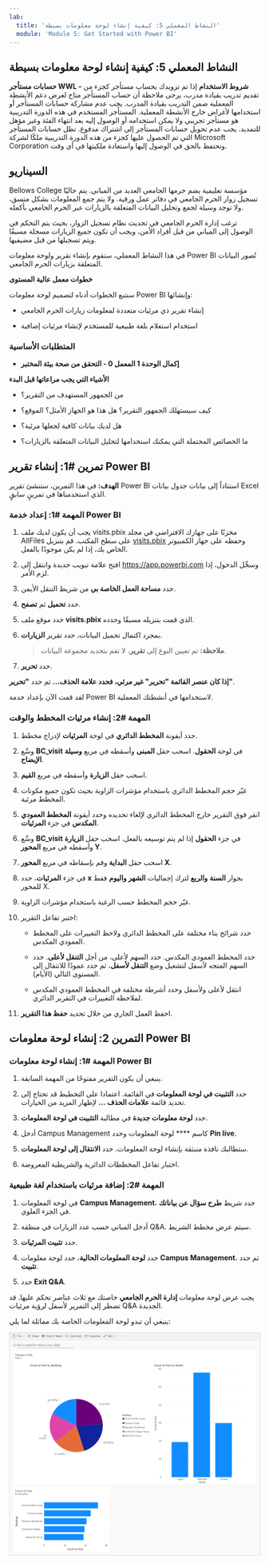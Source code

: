 ```yaml
---
lab:
  title: 'النشاط المعملي 5: كيفية إنشاء لوحة معلومات بسيطة'
  module: 'Module 5: Get Started with Power BI'
---
```


## النشاط المعملي 5: كيفية إنشاء لوحة معلومات بسيطة

**حسابات مستأجر WWL - شروط الاستخدام** إذا تم تزويدك بحساب مستأجر كجزء من تقديم تدريب بقيادة مدرب، يرجى ملاحظة أن حساب المستأجر متاح لغرض دعم الأنشطة المعملية ضمن التدريب بقيادة المدرب. يجب عدم مشاركة حسابات المستأجر أو استخدامها لأغراض خارج الأنشطة المعملية. المستأجر المستخدم في هذه الدورة التدريبية هو مستأجر تجريبي ولا يمكن استخدامه أو الوصول إليه بعد انتهاء الفئة وغير مؤهل للتمديد. يجب عدم تحويل حسابات المستأجر إلى اشتراك مدفوع. تظل حسابات المستأجر التي تم الحصول عليها كجزء من هذه الدورة التدريبية ملكًا لشركة Microsoft Corporation ونحتفظ بالحق في الوصول إليها واستعادة ملكيتها في أي وقت. 

## السيناريو

Bellows College مؤسسة تعليمية يضم حرمها الجامعي العديد من المباني. يتم حاليًا تسجيل زوار الحرم الجامعي في دفاتر عمل ورقية. ولا يتم جمع المعلومات بشكل متسق، ولا توجد وسيلة لجمع وتحليل البيانات المتعلقة بالزيارات عبر الحرم الجامعي بأكمله.

ترغب إدارة الحرم الجامعي في تحديث نظام تسجيل الزوار، بحيث يتم التحكم في الوصول إلى المباني من قبل أفراد الأمن، ويجب أن تكون جميع الزيارات مسجلة مسبقًا ويتم تسجيلها من قبل مضيفيها.

في هذا النشاط المعملي، ستقوم بإنشاء تقرير ولوحة معلومات Power BI تُصور البيانات المتعلقة بزيارات الحرم الجامعي.

**خطوات معمل عالية المستوى**

سنتبع الخطوات أدناه لتصميم لوحة معلومات Power BI وإنشائها:

- إنشاء تقرير ذي مرئيات متعددة لمعلومات زيارات الحرم الجامعي

- استخدام استعلام بلغة طبيعية للمستخدم لإنشاء مرئيات إضافية

### المتطلبات الأساسية

- **إكمال الوحدة 1 المعمل 0 - التحقق من صحة بيئة المختبر**

**الأشياء التي يجب مراعاتها قبل البدء**

- من الجمهور المستهدف من التقرير؟

- كيف سيستهلك الجمهور التقرير؟ هل هذا هو الجهاز الأمثل؟ الموقع؟

- هل لديك بيانات كافية لجعلها مرئية؟

- ما الخصائص المحتملة التي يمكنك استخدامها لتحليل البيانات المتعلقة بالزيارات؟

## تمرين #1: إنشاء تقرير Power BI

**الهدف:** في هذا التمرين، ستنشئ تقرير Power BI استناداً إلى بيانات جدول بيانات Excel الذي استخدمناها في تمرينٍ سابقٍ.

### المهمة #1: إعداد خدمة Power BI

1. يجب أن يكون لديك ملف visits.pbix مخزنًا على جهازك الافتراضي في مجلد AllFiles على سطح المكتب. قم بتنزيل [visits.pbix](https://github.com/MicrosoftLearning/PL-900-Microsoft-Power-Platform-Fundamentals/raw/master/Allfiles/visits.pbix) وحفظه على جهاز الكمبيوتر الخاص بك، إذا لم يكن موجودًا بالفعل.

1. افتح علامة تبويب جديدة وانتقل إلى https://app.powerbi.com وسجِّل الدخول، إذا لزم الأمر.

1. حدد **مساحة العمل الخاصة بي** من شريط التنقل الأيمن.

1. حدد **تحميل** ثم **تصفح**.

1. حدد موقع ملف **visits.pbix** الذي قمت بتنزيله مسبقًا وحدده.

1. بمجرد اكتمال تحميل البيانات، حدد تقرير **الزيارات**.

    >**ملاحظة:** تم تعيين النوع إلى **تقرير**، لا تقم بتحديد مجموعة البيانات.

1. حدد **تحرير**.

**إذا كان عنصر القائمة **"تحرير"** غير مرئي، فحدد علامة الحذف...** ثم حدد **"تحرير"**.

لقد قمت الآن بإعداد خدمة Power BI لاستخدامها في أنشطتك المعملية.

### المهمة #2: إنشاء مرئيات المخطط والوقت

1. حدد أيقونة **المخطط الدائري** في لوحة **المرئيات** لإدراج مخطط.

1. وسِّع **BC_visit** في لوحة **الحقول**. اسحب حقل **المبنى** وأسقطه في مربع **وسيلة الإيضاح**.

1. اسحب حقل **الزيارة** وأسقطه في مربع **القيم**.

1. غيّر حجم المخطط الدائري باستخدام مؤشرات الزاوية بحيث تكون جميع مكونات المخطط مرئية.

1. انقر فوق التقرير خارج المخطط الدائري لإلغاء تحديده وحدد أيقونة **المخطط العمودي المكدس** في جزء **المرئيات**.

1. وسِّع **BC_visit** في جزء **الحقول** إذا لم يتم توسيعه بالفعل. اسحب حقل **الزيارة** وأسقطه في مربع **المحور Y**.

1. اسحب حقل **البداية** وقم بإسقاطه في مربع **المحور X**.

1. في جزء **المرئيات**، حدد **x** بجوار **السنة** **والربع** لترك إجماليات **الشهر **واليوم**** فقط للمحور X.

1. غيّر حجم المخطط حسب الرغبة باستخدام مؤشرات الزاوية.

1. اختبر تفاعل التقرير:

    - حدد شرائح بناء مختلفة على المخطط الدائري ولاحظ التغييرات على المخطط العمودي المكدس.

    - حدد المخطط العمودي المكدس. حدد السهم لأعلى، من أجل **التنقل لأعلى**. حدد السهم المتجه لأسفل لتشغيل وضع **التنقل لأسفل**، ثم حدد عمودًا للانتقال إلى المستوى التالي (الأيام).

    - انتقل لأعلى ولأسفل وحدد أشرطة مختلفة في المخطط العمودي المكدس لملاحظة التغييرات في التقرير الدائري.

1. احفظ العمل الجاري من خلال تحديد **حفظ هذا التقرير**.

## التمرين 2: إنشاء لوحة معلومات Power BI

### المهمة #1: إنشاء لوحة معلومات Power BI

1. ينبغي أن يكون التقرير مفتوحًا من المهمة السابقة.

1. حدد **التثبيت في لوحة المعلومات** في القائمة. اعتمادا على التخطيط قد تحتاج إلى تحديد قائمة **علامات الحذف ...** لإظهار المزيد من الخيارات.

1. حدد **لوحة معلومات جديدة** في مطالبة **التثبيت في لوحة المعلومات**.

1. أدخل Campus Management كاسم **** لوحة المعلومات وحدد **Pin live**.

1. ستطالبك نافذة منبثقة بإنشاء لوحة المعلومات. حدد **الانتقال إلى لوحة المعلومات**.

1. اختبار تفاعل المخططات الدائرية والشريطية المعروضة.

### المهمة #2: إضافة مرئيات باستخدام لغة طبيعية

1. في لوحة المعلومات **Campus Management**، حدد شريط **طرح سؤال عن بياناتك** في الجزء العلوي.

1. أدخل المباني حسب عدد الزيارات في منطقة Q&A. سيتم عرض مخطط الشريط.

1. حدد **تثبيت المرئيات**.

1. حدد **لوحة المعلومات الحالية**، حدد لوحة معلومات **Campus Management**، ثم حدد **تثبيت**.

1. حدد **Exit Q&amp;A**.

يجب عرض لوحة معلومات **إدارة الحرم الجامعي** خاصتك مع ثلاث عناصر تحكم عليها. قد تضطر إلى التمرير لأسفل لرؤية مرئيات Q&A الجديدة.

ينبغي أن تبدو لوحة المعلومات الخاصة بك مماثلة لما يلي:

[![لقطة شاشة للوحة المعلومات التي تم إنشاؤها للتو](media/lab-5-power-bi-01.png)](https://github.com/MicrosoftLearning/PL-900-Microsoft-Power-Platform-Fundamentals/blob/master/Instructions/Labs/media/5-powerbi-result.png)

 
